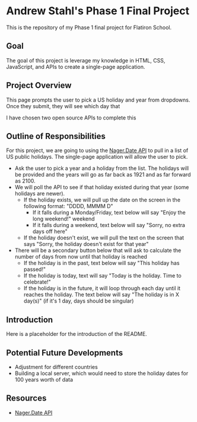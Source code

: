 # Andrew Stahl's Phase 1 Final Project

This is the repository of my Phase 1 final project for Flatiron School.

## Goal
The goal of this project is leverage my knowledge in HTML, CSS, JavaScript, and APIs to create a single-page application.

## Project Overview
This page prompts the user to pick a US holiday and year from dropdowns. Once they submit, they will see which day that 

I have chosen two open source APIs to complete this 

## Outline of Responsibilities
For this project, we are going to using the [Nager.Date API](https://date.nager.at) to pull in a list of US public holidays. The single-page application will allow the user to pick.

- Ask the user to pick a year and a holiday from the list. The holidays will be provided and the years will go as far back as 1921 and as far forward as 2100.
- We will poll the API to see if that holiday existed during that year (some holidays are newer).
  - If the holiday exists, we will pull up the date on the screen in the following format: "DDDD, MMMM D"
    - If it falls during a Monday/Friday, text below will say "Enjoy the long weekend!" weekend
    - If it falls during a weekend, text below will say "Sorry, no extra days off here"
  - If the holiday doesn't exist, we will pull the text on the screen that says "Sorry, the holiday doesn't exist for that year"
- There will be a secondary button below that will ask to calculate the number of days from now until that holiday is reached
  - If the holiday is in the past, text below will say "This holiday has passed!"
  - If the holiday is today, text will say "Today is the holiday. Time to celebrate!"
  - If the holiday is in the future, it will loop through each day until it reaches the holiday. The text below will say "The holiday is in X day(s)" (if it's 1 day, days should be singular)

## Introduction
Here is a placeholder for the introduction of the README.

## Potential Future Developments
- Adjustment for different countries
- Building a local server, which would need to store the holiday dates for 100 years worth of data

## Resources
- [Nager.Date API](https://date.nager.at)